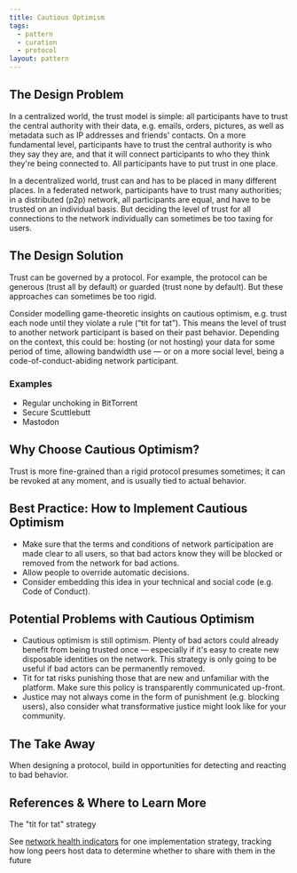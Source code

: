 ```yaml
---
title: Cautious Optimism
tags:
  - pattern
  - curation
  - protocol
layout: pattern
---
```


## The Design Problem

In a centralized world, the trust model is simple: all participants have to
trust the central authority with their data, e.g. emails, orders, pictures, as
well as metadata such as IP addresses and friends' contacts. On a more
fundamental level, participants have to trust the central authority is who they
say they are, and that it will connect participants to who they think they're
being connected to. All participants have to put trust in one place.

In a decentralized world, trust can and has to be placed in many different
places. In a federated network, participants have to trust many authorities; in
a distributed (p2p) network, all participants are equal, and have to be trusted
on an individual basis. But deciding the level of trust for all connections to
the network individually can sometimes be too taxing for users.

## The Design Solution

Trust can be governed by a protocol. For example, the protocol can be generous
(trust all by default) or guarded (trust none by default). But these approaches
can sometimes be too rigid.

Consider modelling game-theoretic insights on cautious optimism, e.g. trust
each node until they violate a rule (“tit for tat”). This means the level of
trust to another network participant is based on their past behavior. Depending
on the context, this could be: hosting (or not hosting) your data for some
period of time, allowing bandwidth use — or on a more social level, being
a code-of-conduct-abiding network participant.

### Examples

- Regular unchoking in BitTorrent
- Secure Scuttlebutt
- Mastodon

## Why Choose Cautious Optimism?

Trust is more fine-grained than a rigid protocol presumes sometimes; it can be
revoked at any moment, and is usually tied to actual behavior.

## Best Practice: How to Implement Cautious Optimism

- Make sure that the terms and conditions of network participation are made
  clear to all users, so that bad actors know they will be blocked or removed
  from the network for bad actions.
- Allow people to override automatic decisions.
- Consider embedding this idea in your technical and social code (e.g. Code of Conduct).

## Potential Problems with Cautious Optimism

- Cautious optimism is still optimism. Plenty of bad actors could already benefit
  from being trusted once — especially if it's easy to create new disposable identities
  on the network. This strategy is only going to be useful if bad actors can be permanently removed.
- Tit for tat risks punishing those that are new and unfamiliar with the platform. Make sure this
  policy is transparently communicated up-front.
- Justice may not always come in the form of punishment (e.g. blocking users), also
  consider what transformative justice might look like for your community.

## The Take Away

When designing a protocol, build in opportunities for detecting and reacting to
bad behavior.

## References & Where to Learn More

The "tit for tat" strategy

See [network health indicators](patterns/network-health-indicator.md) for one implementation strategy, tracking how long peers host data to determine whether to share with them in the future
